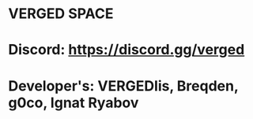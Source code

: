 # VERGED SPACE
# Discord: https://discord.gg/verged
# Developer's: VERGEDlis, Breqden, g0co, Ignat Ryabov